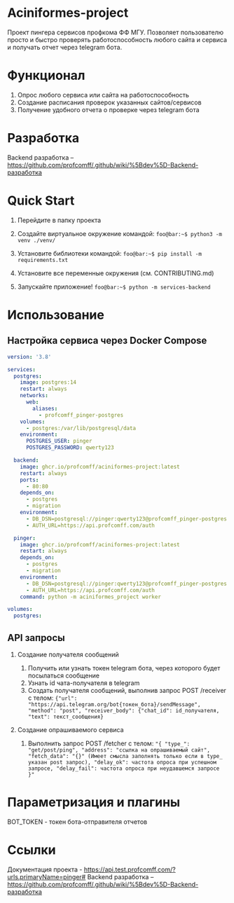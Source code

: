 # Aciniformes-project

Проект пингера сервисов профкома ФФ МГУ. Позволяет пользователю просто и быстро проверять работоспособность любого сайта и сервиса и получать отчет через telegram бота.


# Функционал

1. Опрос любого сервиса или сайта на работоспособность
2. Создание расписания проверок указанных сайтов/сервисов
3. Получение удобного отчета о проверке через telegram бота

# Разработка
Backend разработка – https://github.com/profcomff/.github/wiki/%5Bdev%5D-Backend-разработка


# Quick Start
1. Перейдите в папку проекта

2. Создайте виртуальное окружение командой:
`foo@bar:~$ python3 -m venv ./venv/`
3. Установите библиотеки командой:
`foo@bar:~$ pip install -m requirements.txt`
4. Установите все переменные окружения (см. CONTRIBUTING.md)
5. Запускайте приложение!
`foo@bar:~$ python -m services-backend`


# Использование
## Настройка сервиса через Docker Compose
```yml
version: '3.8'

services:
  postgres:
    image: postgres:14
    restart: always
    networks:
      web:
        aliases:
          - profcomff_pinger-postgres
    volumes:
      - postgres:/var/lib/postgresql/data
    environment:
      POSTGRES_USER: pinger
      POSTGRES_PASSWORD: qwerty123

  backend:
    image: ghcr.io/profcomff/aciniformes-project:latest
    restart: always
    ports:
      - 80:80
    depends_on:
      - postgres
      - migration
    environment:
      - DB_DSN=postgresql://pinger:qwerty123@profcomff_pinger-postgres:5432/postgres
      - AUTH_URL=https://api.profcomff.com/auth

  pinger:
    image: ghcr.io/profcomff/aciniformes-project:latest
    restart: always
    depends_on:
      - postgres
      - migration
    environment:
      - DB_DSN=postgresql://pinger:qwerty123@profcomff_pinger-postgres:5432/postgres
      - AUTH_URL=https://api.profcomff.com/auth
    command: python -m aciniformes_project worker

volumes:
  postgres:
```

## API запросы
1. Создание получателя сообщений
   1. Получить или узнать токен telegram бота, через которого будет посылаться сообщение
   2. Узнать id чата-получателя в telegram
   3. Создать получателя сообщений, выполнив запрос POST /receiver с телом: `{"url": "https://api.telegram.org/bot{токен_бота}/sendMessage", "method": "post", "receiver_body": {"chat_id": id_получателя, "text": текст_сообщения}`

2. Создание опрашиваемого сервиса
   1. Выполнить запрос POST /fetcher с телом: `"{
  "type_": "get/post/ping",
  "address": "ссылка на опрашиваемый сайт",
  "fetch_data": "{}" (Имеет смысла заполнять только если в type_ указан post запрос),
  "delay_ok": частота опроса при успешном запросе,
  "delay_fail": частота опроса при неудавшемся запросе
}"`

# Параметризация и плагины
BOT_TOKEN - токен бота-отправителя отчетов

# Ссылки
Документация проекта - https://api.test.profcomff.com/?urls.primaryName=pinger#
Backend разработка – https://github.com/profcomff/.github/wiki/%5Bdev%5D-Backend-разработка
